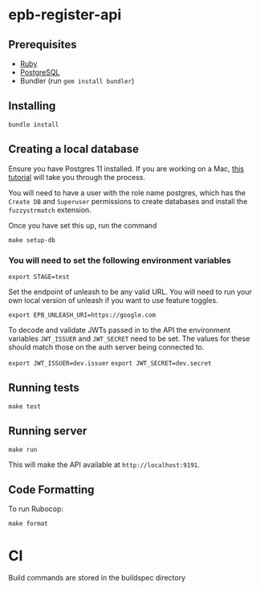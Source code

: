 # epb-register-api

## Prerequisites

* [Ruby](https://www.ruby-lang.org/en/)
* [PostgreSQL](https://www.postgresql.org/)
* Bundler (run `gem install bundler`)

## Installing
`bundle install`

## Creating a local database

Ensure you have Postgres 11 installed. If you are working on a Mac, [this tutorial](https://www.codementor.io/engineerapart/getting-started-with-postgresql-on-mac-osx-are8jcopb) will take you through the process.

You will need to have a user with the role name postgres, which has the `Create DB` and `Superuser` permissions to create databases and install the `fuzzystrmatch` extension.

Once you have set this up, run the command

`make setup-db`

### You will need to set the following environment variables

`export STAGE=test`

Set the endpoint of unleash to be any valid URL. You will need to run your own local version of unleash if you want to use feature toggles.  

`export EPB_UNLEASH_URI=https://google.com`

To decode and validate JWTs passed in to the API the environment variables `JWT_ISSUER` and `JWT_SECRET` need to be set. 
The values for these should match those on the auth server being connected to.

`export JWT_ISSUER=dev.issuer`
`export JWT_SECRET=dev.secret`

## Running tests
`make test`

## Running server
`make run`

This will make the API available at `http://localhost:9191`. 

## Code Formatting 
To run Rubocop:

`make format`

# CI
Build commands are stored in the buildspec directory
